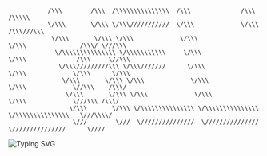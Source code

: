                /\\\        /\\\  /\\\\\\\\\\\\\\\  /\\\              /\\\                   /\\\\\    
               \/\\\       \/\\\ \/\\\///////////  \/\\\             \/\\\                 /\\\///\\\    
                \/\\\       \/\\\ \/\\\             \/\\\             \/\\\               /\\\/ \///\\\     
                 \/\\\\\\\\\\\\\\\ \/\\\\\\\\\\\     \/\\\             \/\\\              /\\\     \//\\\    
                  \/\\\/////////\\\ \/\\\///////      \/\\\             \/\\\             \/\\\      \/\\\    
                   \/\\\       \/\\\ \/\\\             \/\\\             \/\\\             \//\\\    /\\\/   
                    \/\\\       \/\\\ \/\\\             \/\\\             \/\\\             \///\\\ /\\\/ 
                     \/\\\       \/\\\ \/\\\\\\\\\\\\\\\ \/\\\\\\\\\\\\\\\ \/\\\\\\\\\\\\\\\   \///\\\\/
                      \///        \///  \///////////////  \///////////////  \///////////////      \////



<img src="https://readme-typing-svg.demolab.com?font=Fira+Code&pause=1000&center=true&vCenter=true&width=950&lines=I+am+a+fullstack+dev;I+love+coding+and+building+apps" alt="Typing SVG" />
